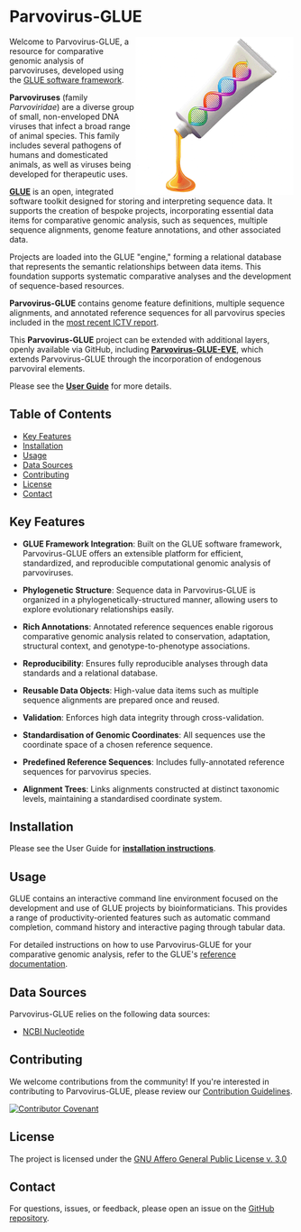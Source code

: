 # Parvovirus-GLUE

<img src="md/parvo-glue-logo.png" align="right" alt="" width="280"/>

Welcome to Parvovirus-GLUE, a resource for comparative genomic analysis of parvoviruses, developed using the [GLUE software framework](https://github.com/giffordlabcvr/gluetools).

**Parvoviruses** (family *Parvoviridae*) are a diverse group of small, non-enveloped DNA viruses that infect a broad range of animal species. This family includes several pathogens of humans and domesticated animals, as well as viruses being developed for therapeutic uses.

**[GLUE](https://github.com/giffordlabcvr/gluetools)** is an open, integrated software toolkit designed for storing and interpreting sequence data. It supports the creation of bespoke projects, incorporating essential data items for comparative genomic analysis, such as sequences, multiple sequence alignments, genome feature annotations, and other associated data.

Projects are loaded into the GLUE "engine," forming a relational database that represents the semantic relationships between data items. This foundation supports systematic comparative analyses and the development of sequence-based resources.

**Parvovirus-GLUE** contains genome feature definitions, multiple sequence alignments, and annotated reference sequences for all parvovirus species included in the [most recent ICTV report](https://ictv.global/report/chapter/parvoviridae/parvoviridae).

This **Parvovirus-GLUE**  project can be extended with additional layers, openly available via GitHub, including **[Parvovirus-GLUE-EVE](https://github.com/giffordlabcvr/Parvovirus-GLUE-EVE)**, which extends Parvovirus-GLUE through the incorporation of endogenous parvoviral elements.

Please see the **[User Guide](https://github.com/giffordlabcvr/Parvovirus-GLUE/wiki)** for more details.

## Table of Contents

- [Key Features](#key-features)
- [Installation](#installation)
- [Usage](#usage)
- [Data Sources](#data-sources)
- [Contributing](#contributing)
- [License](#license)
- [Contact](#contact)

## Key Features


- **GLUE Framework Integration**: Built on the GLUE software framework, Parvovirus-GLUE offers an extensible platform for efficient, standardized, and reproducible computational genomic analysis of parvoviruses.

- **Phylogenetic Structure**: Sequence data in Parvovirus-GLUE is organized in a phylogenetically-structured manner, allowing users to explore evolutionary relationships easily.

- **Rich Annotations**: Annotated reference sequences enable rigorous comparative genomic analysis related to conservation, adaptation, structural context, and genotype-to-phenotype associations.
  
- **Reproducibility**: Ensures fully reproducible analyses through data standards and a relational database.
  
- **Reusable Data Objects**: High-value data items such as multiple sequence alignments are prepared once and reused.
  
- **Validation**: Enforces high data integrity through cross-validation.
  
- **Standardisation of Genomic Coordinates**: All sequences use the coordinate space of a chosen reference sequence.
  
- **Predefined Reference Sequences**: Includes fully-annotated reference sequences for parvovirus species.
  
- **Alignment Trees**: Links alignments constructed at distinct taxonomic levels, maintaining a standardised coordinate system.
  

## Installation

Please see the User Guide for **[installation instructions](https://github.com/giffordlabcvr/Parvovirus-GLUE/wiki/Installation)**.

## Usage

GLUE contains an interactive command line environment focused on the development and use of GLUE projects by bioinformaticians. This provides a range of productivity-oriented features such as automatic command completion, command history and interactive paging through tabular data. 

For detailed instructions on how to use Parvovirus-GLUE for your comparative genomic analysis, refer to the GLUE's [reference documentation](http://glue-tools.cvr.gla.ac.uk/).

## Data Sources

Parvovirus-GLUE relies on the following data sources:

- [NCBI Nucleotide](https://www.ncbi.nlm.nih.gov/nuccore)


## Contributing

We welcome contributions from the community! If you're interested in contributing to Parvovirus-GLUE, please review our [Contribution Guidelines](./md/CONTRIBUTING.md).

[![Contributor Covenant](https://img.shields.io/badge/Contributor%20Covenant-2.1-4baaaa.svg)](./md/code_of_conduct.md)


## License

The project is licensed under the [GNU Affero General Public License v. 3.0](https://www.gnu.org/licenses/agpl-3.0.en.html)

## Contact

For questions, issues, or feedback, please open an issue on the [GitHub repository](https://github.com/giffordlabcvr/Parvovirus-GLUE/issues).

